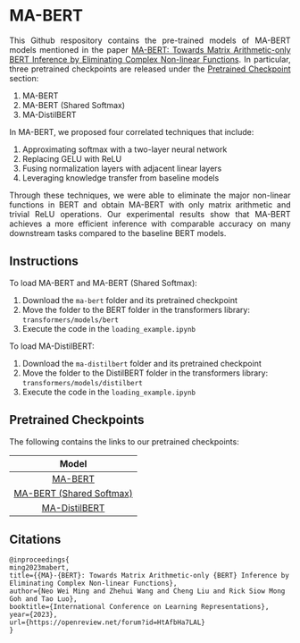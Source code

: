 # MA-BERT

<p align="justify">This Github respository contains the pre-trained models of MA-BERT models mentioned in the paper <a href="https://openreview.net/forum?id=HtAfbHa7LAL">MA-BERT: Towards Matrix Arithmetic-only BERT Inference by Eliminating Complex Non-linear Functions</a>. In particular, three pretrained checkpoints are released under the <a href="#pretrained-checkpoints">Pretrained Checkpoint</a> section: </p>
<ol>
<li>MA-BERT</li>
<li>MA-BERT (Shared Softmax)</li>
<li>MA-DistilBERT</li>
</ol>
<p align="justify">In MA-BERT, we proposed four correlated techniques that include:</p>

<ol>
<li>Approximating softmax with a two-layer neural network</li>
<li>Replacing GELU with ReLU</li>
<li>Fusing normalization layers with adjacent linear layers</li>
<li>Leveraging knowledge transfer from baseline models </li>
</ol>
<p align="justify">Through these techniques, we were able to eliminate the major non-linear functions in BERT and obtain MA-BERT with only matrix arithmetic and trivial ReLU operations.  Our experimental results show that MA-BERT achieves a more efficient inference with comparable accuracy on many downstream tasks compared to the baseline BERT models.</p>

## Instructions

To load MA-BERT and MA-BERT (Shared Softmax):
1. Download the `ma-bert` folder and its pretrained checkpoint
2. Move the folder to the BERT folder in the transformers library: `transformers/models/bert`
3. Execute the code in the `loading_example.ipynb`

To load MA-DistilBERT:
1. Download the `ma-distilbert` folder and its pretrained checkpoint
2. Move the folder to the DistilBERT folder in the transformers library: `transformers/models/distilbert`
3. Execute the code in the `loading_example.ipynb`

## Pretrained Checkpoints
The following contains the links to our pretrained checkpoints: 

| **Model**         |
| :----------: |
| [MA-BERT](https://drive.google.com/uc?id=16jlFRkuuVsB39yP62k7bnitRW9z9Mb1_&export=download) | 
| [MA-BERT (Shared Softmax)](https://drive.google.com/uc?id=1iuONqg13d2Md8mIDwiBaUhycx5cFrRkm&export=download) |
| [MA-DistilBERT](https://drive.google.com/uc?id=1dvnKAJORjcsH85WPp6g5DyTo_ii1attq&export=download) |


## Citations
```
@inproceedings{
ming2023mabert,
title={{MA}-{BERT}: Towards Matrix Arithmetic-only {BERT} Inference by Eliminating Complex Non-linear Functions},
author={Neo Wei Ming and Zhehui Wang and Cheng Liu and Rick Siow Mong Goh and Tao Luo},
booktitle={International Conference on Learning Representations},
year={2023},
url={https://openreview.net/forum?id=HtAfbHa7LAL}
}
```
